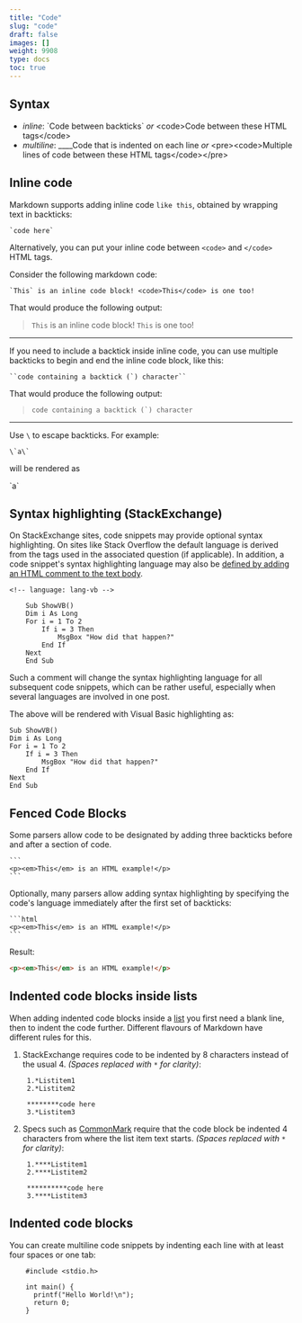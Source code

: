 ```yaml
---
title: "Code"
slug: "code"
draft: false
images: []
weight: 9908
type: docs
toc: true
---
```


## Syntax
- *inline*: \`Code between backticks\` *or* \<code>Code between these HTML tags\</code>
- *multiline*: \_\_\_\_Code that is indented on each line *or* \<pre>\<code>Multiple lines of code between these HTML tags\</code>\</pre>

## Inline code
Markdown supports adding inline code `like this`, obtained by wrapping text in backticks:

`` `code here` ``

Alternatively, you can put your inline code between `<code>` and `</code>` HTML tags.

Consider the following markdown code:

<!-- language: lang-none -->

    `This` is an inline code block! <code>This</code> is one too!

That would produce the following output:

> `This` is an inline code block! <code>This</code> is one too!

----

If you need to include a backtick inside inline code, you can use multiple backticks to begin and end the inline code block, like this:

    ``code containing a backtick (`) character``

That would produce the following output:

>``code containing a backtick (`) character``

----

Use `\` to escape backticks. For example:

    \`a\`

will be rendered as

\`a\`

## Syntax highlighting (StackExchange)
On StackExchange sites, code snippets may provide optional syntax highlighting. On sites like Stack Overflow the default language is derived from the tags used in the associated question (if applicable). In addition, a code snippet's syntax highlighting language may also be [defined by adding an HTML comment to the text body][1].

    <!-- language: lang-vb -->
    
        Sub ShowVB()
        Dim i As Long
        For i = 1 To 2
            If i = 3 Then
                MsgBox "How did that happen?"
            End If
        Next
        End Sub

Such a comment will change the syntax highlighting language for all subsequent code snippets, which can be rather useful, especially when several languages are involved in one post.

The above will be rendered with Visual Basic highlighting as:

<!-- language: lang-vb -->

    Sub ShowVB()
    Dim i As Long
    For i = 1 To 2
        If i = 3 Then
            MsgBox "How did that happen?"
        End If
    Next
    End Sub

 [1]: http://meta.stackexchange.com/questions/184108/what-is-syntax-highlighting-and-how-does-it-work/184109#184109

## Fenced Code Blocks
Some parsers allow code to be designated by adding three backticks before and after a section of code.

    ```
    <p><em>This</em> is an HTML example!</p>
    ```

Optionally, many parsers allow adding syntax highlighting by specifying the code's language immediately after the first set of backticks:

    ```html
    <p><em>This</em> is an HTML example!</p>
    ```

Result:

```html
<p><em>This</em> is an HTML example!</p>
```

## Indented code blocks inside lists
When adding indented code blocks inside a [list](https://www.wikiod.com/markdown/creating-lists) you first need a blank line, then to indent the code further. Different flavours of Markdown have different rules for this. 

1. StackExchange requires code to be indented by 8 characters instead of the usual 4. *(Spaces replaced with `*` for clarity)*:

        1.*Listitem1
        2.*Listitem2
        
        ********code here
        3.*Listitem3

2. Specs such as [CommonMark](http://commonmark.org) require that the code block be indented 4 characters from where the list item text starts.  *(Spaces replaced with `*` for clarity)*:

        1.****Listitem1
        2.****Listitem2
        
        **********code here
        3.****Listitem3

## Indented code blocks
You can create multiline code snippets by indenting each line with at least four spaces or one tab:

<!-- language: lang-none -->

        #include <stdio.h>

        int main() {
          printf("Hello World!\n");
          return 0;
        }


